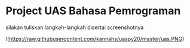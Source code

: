 # Project UAS Bahasa Pemrograman
silakan tuliskan langkah-langkah disertai screenshotnya

!(https://raw.githubusercontent.com/kannahs/uaspy20/master/uas.PNG)